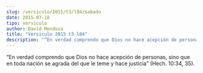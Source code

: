 ```yaml
---
slug: /versiculo/2015/t3/l04/sabado
date: 2015-07-18
tipo: versiculo
author: David Mendoza
title: "Versiculo 2015 t3 l04"
description: "“En verdad comprendo que Dios no hace acepción de personas, sino que en toda nación se agrada del que le teme y hace justicia” (Hech. 10:34, 35)."
---
```


“En verdad comprendo que Dios no hace acepción de personas, sino que en toda nación se agrada del que le teme y hace justicia” (Hech. 10:34, 35).
